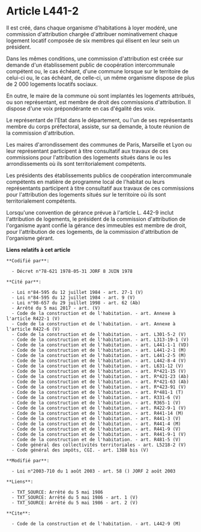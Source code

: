 # Article L441-2

Il est créé, dans chaque organisme d'habitations à loyer modéré, une commission d'attribution chargée d'attribuer
nominativement chaque logement locatif composée de six membres qui élisent en leur sein un président.

Dans les mêmes conditions, une commission d'attribution est créée sur demande d'un établissement public de coopération
intercommunale compétent ou, le cas échéant, d'une commune lorsque sur le territoire de celui-ci ou, le cas échéant, de
celle-ci, un même organisme dispose de plus de 2 000 logements locatifs sociaux.

En outre, le maire de la commune où sont implantés les logements attribués, ou son représentant, est membre de droit des
commissions d'attribution. Il dispose d'une voix prépondérante en cas d'égalité des voix.

Le représentant de l'Etat dans le département, ou l'un de ses représentants membre du corps préfectoral, assiste, sur sa
demande, à toute réunion de la commission d'attribution.

Les maires d'arrondissement des communes de Paris, Marseille et Lyon ou leur représentant participent à titre consultatif aux
travaux de ces commissions pour l'attribution des logements situés dans le ou les arrondissements où ils sont
territorialement compétents.

Les présidents des établissements publics de coopération intercommunale compétents en matière de programme local de l'habitat
ou leurs représentants participent à titre consultatif aux travaux de ces commissions pour l'attribution des logements situés
sur le territoire où ils sont territorialement compétents.

Lorsqu'une convention de gérance prévue à l'article L. 442-9 inclut l'attribution de logements, le président de la commission
d'attribution de l'organisme ayant confié la gérance des immeubles est membre de droit, pour l'attribution de ces logements,
de la commission d'attribution de l'organisme gérant.

**Liens relatifs à cet article**

	**Codifié par**:

	  - Décret n°78-621 1978-05-31 JORF 8 JUIN 1978

	**Cité par**:

	  - Loi n°84-595 du 12 juillet 1984 - art. 27-1 (V)
	  - Loi n°84-595 du 12 juillet 1984 - art. 9 (V)
	  - Loi n°98-657 du 29 juillet 1998 - art. 62 (Ab)
	  - Arrêté du 5 mai 2017 - art. (V)
	  - Code de la construction et de l'habitation. - art. Annexe à l'article R422-1 (V)
	  - Code de la construction et de l'habitation. - art. Annexe à l'article R422-6 (V)
	  - Code de la construction et de l'habitation. - art. L301-5-2 (V)
	  - Code de la construction et de l'habitation. - art. L313-19-1 (V)
	  - Code de la construction et de l'habitation. - art. L441-1-1 (VD)
	  - Code de la construction et de l'habitation. - art. L441-2-1 (M)
	  - Code de la construction et de l'habitation. - art. L441-2-5 (M)
	  - Code de la construction et de l'habitation. - art. L442-8-4 (V)
	  - Code de la construction et de l'habitation. - art. L631-12 (V)
	  - Code de la construction et de l'habitation. - art. R*421-15 (V)
	  - Code de la construction et de l'habitation. - art. R*421-23 (Ab)
	  - Code de la construction et de l'habitation. - art. R*421-63 (Ab)
	  - Code de la construction et de l'habitation. - art. R*423-91 (V)
	  - Code de la construction et de l'habitation. - art. R*481-1 (T)
	  - Code de la construction et de l'habitation. - art. R331-6 (V)
	  - Code de la construction et de l'habitation. - art. R365-1 (V)
	  - Code de la construction et de l'habitation. - art. R422-9-1 (V)
	  - Code de la construction et de l'habitation. - art. R441-14 (M)
	  - Code de la construction et de l'habitation. - art. R441-3 (V)
	  - Code de la construction et de l'habitation. - art. R441-4 (M)
	  - Code de la construction et de l'habitation. - art. R441-9 (V)
	  - Code de la construction et de l'habitation. - art. R441-9-1 (V)
	  - Code de la construction et de l'habitation. - art. R481-5 (V)
	  - Code général des collectivités territoriales - art. L5218-2 (V)
	  - Code général des impôts, CGI. - art. 1388 bis (V)

	**Modifié par**:

	  - Loi n°2003-710 du 1 août 2003 - art. 58 () JORF 2 août 2003

	**Liens**:

	  - TXT_SOURCE: Arrêté du 5 mai 1986
	  - TXT_SOURCE: Arrêté du 5 mai 1986 - art. 1 (V)
	  - TXT_SOURCE: Arrêté du 5 mai 1986 - art. 2 (V)

	**Cite**:

	  - Code de la construction et de l'habitation. - art. L442-9 (M)
